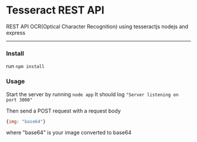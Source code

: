 Tesseract REST API
================


REST API OCR(Optical Character Recognition) using tesseractjs nodejs and express

----------

### Install

run `npm install`

### Usage

Start the server by running `node app`
It should log `"Server listening on port 3000"`

Then send a POST request with a request body 
```javascript 
{img: "base64"} 
``` 
where "base64" is your image converted to base64
